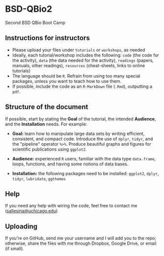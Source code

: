 # BSD-QBio2
Second BSD QBio Boot Camp

## Instructions for instructors
- Please upload your files under `tutorials` or `workshops`, as needed
- Ideally, each tutorial/workshop includes the following: `code` (the code for the activity), `data` (the data needed for the activity), `readings` (papers, manuals, other readings), `resources` (cheat-sheets, links to online tutorials)
- The language should be `R`. Refrain from using too many special packages, unless you want to teach how to use them.
- If possible, include the code as an `R-MarkDown` file (`.Rmd`), outputting a `pdf`.

## Structure of the document
If possible, start by stating the **Goal** of the tutorial, the intended **Audience**, and the **Installation** needs. For example:

- **Goal:** learn how to manipulate large data sets by writing efficient, consistent, and compact code. Introduce the use of `dplyr`, `tidyr`, and the "pipeline" operator `%>%`. Produce beautiful graphs and figures for scientific publications using `ggplot2`.

- **Audience:** experienced `R` users, familiar with the data type `data.frame`, loops, functions, and having some notions of data bases.

- **Installation:** the following packages need to be installed: `ggplot2`, `dplyr`, `tidyr`, `lubridate`, `ggthemes`

## Help
If you need any help with wiring the code, feel free to contact me (sallesina@uchicago.edu)

## Uploading
If you're on GitHub, send me your username and I will add you to the repo; otherwise, share the files with me through Dropbox, Google Drive, or email (if small).

